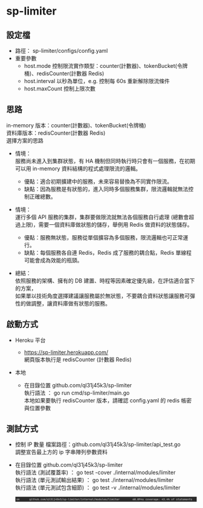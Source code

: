 # sp-limiter

## 設定檔
- 路徑： sp-limiter/configs/config.yaml
- 重要參數
    - host.mode 控制限流實作類型：counter(計數器)、tokenBucket(令牌桶)、redisCounter(計數器 Redis)
    - host.interval 以秒為單位，e.g. 控制每 60s 重新解除限流條件
    - host.maxCount 控制上限次數

## 思路
in-memory 版本：counter(計數器)、tokenBucket(令牌桶)
<br/>
資料庫版本：redisCounter(計數器 Redis)
<br/>
選擇方案的思路
- 情境：
  <br/>
  服務尚未進入到集群狀態，有 HA 機制但同時執行時只會有一個服務，在初期可以用 in-memory 資料結構的程式處理限流的邏輯。
  - 優點：適合初期擴建中的服務，未來容易替換為不同實作限流。
  - 缺點：因為服務是有狀態的，進入同時多個服務集群，限流邏輯就無法控制正確總數。
  
- 情境：
  <br/>
  運行多個 API 服務的集群，集群要做限流就無法各個服務自行處理 (總數會超過上限)，需要一個資料庫做狀態的儲存，舉例用 Redis 做資料的狀態儲存。
  - 優點：服務無狀態，服務從單個擴容為多個服務，限流邏輯也可正常運行。
  - 缺點：每個服務各自連 Redis，Redis 成了服務的耦合點，Redis 單線程可能會成為效能的瓶頸。

- 總結：
  <br/>
  依照服務的架構、擁有的 DB 建置、時程等因素確定優先級，在評估適合當下的方案，
  <br/>
  如果單以技術角度選擇建議讓服務屬於無狀態，不要耦合資料狀態讓服務可彈性的做調整，讓資料庫做有狀態的服務。

## 啟動方式
- Heroku 平台
    - https://sp-limiter.herokuapp.com/
      <br/>
      網頁版本執行是 redisCounter (計數器 Redis)
      
- 本地
    - 在目錄位置 github.com/ql31j45k3/sp-limiter
      <br/>
      執行語法 ： go run cmd/sp-limiter/main.go
      <br/>
      本地如果要執行 redisCounter 版本，請確認 config.yaml 的 redis 帳密與位置參數
      
## 測試方式
- 控制 IP 數量
  檔案路徑：github.com/ql31j45k3/sp-limiter/api_test.go
  <br/>
  調整宣告最上方的 ip 字串陣列參數資料
  
- 在目錄位置 github.com/ql31j45k3/sp-limiter
  <br/>
  執行語法 (測試覆蓋率) ： go test -cover ./internal/modules/limiter
  <br/>
  執行語法 (單元測試輸出結果) ： go test ./internal/modules/limiter
  <br/>
  執行語法 (單元測試包含細節) ： go test -v ./internal/modules/limiter
  
  ![cover](cover.png)
  
